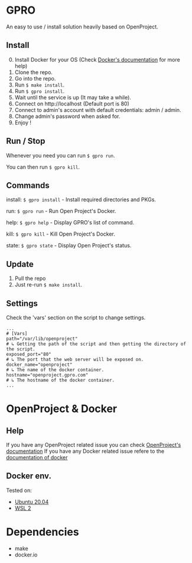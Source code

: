 # GPRO
An easy to use / install solution heavily based on OpenProject.

## Install
0. Install Docker for your OS (Check [Docker's documentation](https://docs.docker.com/) for more help)
1. Clone the repo.
2. Go into the repo.
3. Run ```$ make install```.
4. Run ```$ gpro install```.
5. Wait until the service is up (It may take a while).
6. Connect on http://localhost (Default port is 80)
7. Connect to admin's account with default credentials: admin / admin.
8. Change admin's password when asked for.
9. Enjoy !

## Run / Stop
Whenever you need you can run ```$ gpro run```.

You can then run ```$ gpro kill```.

## Commands
install: ```$ gpro install``` - Install required directories and PKGs.

run: ```$ gpro run``` - Run Open Project's Docker.

help: ```$ gpro help``` - Display GPRO's list of command.

kill: ```$ gpro kill``` - Kill Open Project's Docker.

state: ```$ gpro state``` - Display Open Project's status.

## Update
1. Pull the repo
2. Just re-run ```$ make install```.

## Settings
Check the 'vars' section on the script to change settings.
```
...
# [Vars]
path="/var/lib/openproject"
# ↳ Getting the path of the script and then getting the directory of the script.
exposed_port="80"
# ↳ The port that the web server will be exposed on.
docker_name="openproject"
# ↳ The name of the docker container.
hostname="openproject.gpro.com"
# ↳ The hostname of the docker container.
...
```

# OpenProject & Docker

## Help
If you have any OpenProject related issue you can check [OpenProject's documentation](https://www.openproject.org/docs/getting-started/openproject-introduction/)
If you have any Docker related issue refere to the [documentation of docker](https://docs.docker.com/)

## Docker env.
Tested on:
  - [Ubuntu 20.04](https://docs.docker.com/engine/install/ubuntu/)
  - [WSL 2](https://docs.docker.com/desktop/windows/wsl/)

# Dependencies
- make
- docker.io
